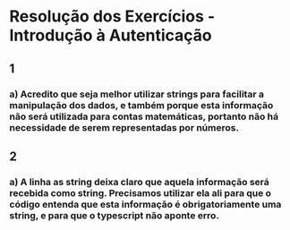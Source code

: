 # Resolução dos Exercícios - Introdução à Autenticação

## 1
### a) Acredito que seja melhor utilizar strings para facilitar a manipulação dos dados, e também porque esta informação não será utilizada para contas matemáticas, portanto não há necessidade de serem representadas por números.

## 2
### a) A linha as string deixa claro que aquela informação será recebida como string. Precisamos utilizar ela ali para que o código entenda que esta informação é obrigatoriamente uma string, e para que o typescript não aponte erro.

